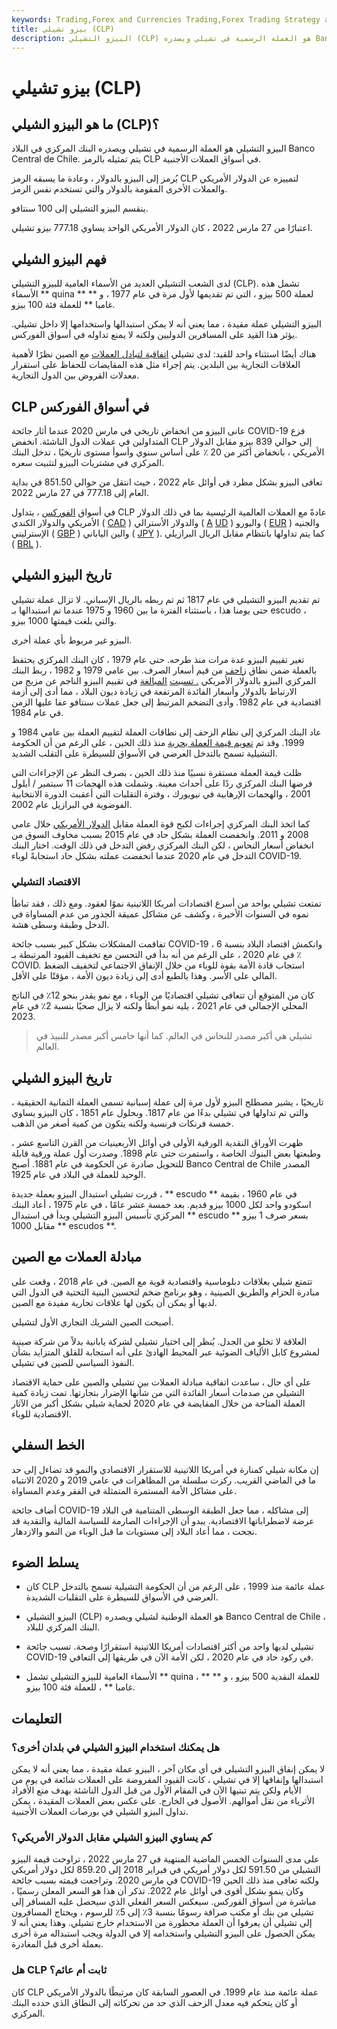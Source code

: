 ```yaml
---
keywords: Trading,Forex and Currencies Trading,Forex Trading Strategy and Education,Strategy and Education
title: بيزو تشيلي (CLP)
description: البيزو التشيلي (CLP) هو العملة الرسمية في تشيلي ويصدره Banco Central de Chile ، البنك المركزي للدولة.
---
```


# بيزو تشيلي (CLP)
## ما هو البيزو الشيلي (CLP)؟

البيزو التشيلي هو العملة الرسمية في تشيلي ويصدره البنك المركزي في البلاد Banco Central de Chile. يتم تمثيله بالرمز CLP في أسواق العملات الأجنبية.

يُرمز إلى البيزو بالدولار ، وعادة ما يسبقه الرمز CLP لتمييزه عن الدولار الأمريكي والعملات الأخرى المقومة بالدولار والتي تستخدم نفس الرمز.

ينقسم البيزو التشيلي إلى 100 سنتافو.

اعتبارًا من 27 مارس 2022 ، كان الدولار الأمريكي الواحد يساوي 777.18 بيزو تشيلي.

## فهم البيزو الشيلي

لدى الشعب التشيلي العديد من الأسماء العامية للبيزو التشيلي (CLP). تشمل هذه الأسماء ** quina ** لعملة 500 بيزو ، التي تم تقديمها لأول مرة في عام 1977 ، و ** غامبا ** للعملة فئة 100 بيزو.

البيزو التشيلي عملة مقيدة ، مما يعني أنه لا يمكن استبدالها واستخدامها إلا داخل تشيلي. يؤثر هذا القيد على المسافرين الدوليين ولكنه لا يمنع تداوله في أسواق الفوركس.

هناك أيضًا استثناء واحد للقيد: لدى تشيلي [اتفاقية لتبادل العملات](/currencyswap) مع الصين نظرًا لأهمية العلاقات التجارية بين البلدين. يتم إجراء مثل هذه المقايضات للحفاظ على استقرار معدلات القروض بين الدول التجارية.

## CLP في أسواق الفوركس

عانى البيزو من انخفاض تاريخي في مارس 2020 عندما أثار جائحة COVID-19 فزع المتداولين في عملات الدول الناشئة. انخفض CLP إلى حوالي 839 بيزو مقابل الدولار الأمريكي ، بانخفاض أكثر من 20 ٪ على أساس سنوي وأسوأ مستوى تاريخيًا ، تدخل البنك المركزي في مشتريات البيزو لتثبيت سعره.

تعافى البيزو بشكل مطرد في أوائل عام 2022 ، حيث انتقل من حوالي 851.50 في بداية العام إلى 777.18 في 27 مارس 2022.

في أسواق [الفوركس](/forex) ، يتداول CLP عادةً مع العملات العالمية الرئيسية بما في ذلك الدولار الأمريكي والدولار الكندي ( [CAD](/cad-canadian-dollar) ) والدولار الأسترالي ( [A](/aud) [UD](/aud) ) واليورو ( [EUR](/euro) ) والجنيه الإسترليني ( [GBP](/gbp) ) والين الياباني ( [JPY](/jpy-japanese-yen) ). كما يتم تداولها بانتظام مقابل الريال البرازيلي ( [BRL](/brl-brazilian-real) ).

## تاريخ البيزو الشيلي

تم تقديم البيزو التشيلي في عام 1817 ثم تم ربطه بالريال الإسباني. لا تزال عملة تشيلي حتى يومنا هذا ، باستثناء الفترة ما بين 1960 و 1975 عندما تم استبدالها بـ escudo ، والتي بلغت قيمتها 1000 بيزو.

البيزو غير مربوط بأي عملة أخرى.

تغير تقييم البيزو عدة مرات منذ طرحه. حتى عام 1979 ، كان البنك المركزي يحتفظ بالعملة ضمن نطاق [زاحف](/crawlingpeg) من قيم أسعار الصرف. بين عامي 1979 و 1982 ، ربط البنك المركزي البيزو بالدولار الأمريكي [. تسببت](/pegging) [المبالغة](/overvalued) في تقييم البيزو الناجم عن مزيج من الارتباط بالدولار وأسعار الفائدة المرتفعة في زيادة ديون البلاد ، مما أدى إلى أزمة اقتصادية في عام 1982. وأدى التضخم المرتبط إلى جعل عملات سنتافو عفا عليها الزمن في عام 1984.

عاد البنك المركزي إلى نظام الزحف إلى نطاقات العملة لتقييم العملة بين عامي 1984 و 1999. وقد تم [تعويم قيمة العملة بحرية](/floatingexchangerate) منذ ذلك الحين ، على الرغم من أن الحكومة التشيلية تسمح بالتدخل العرضي في الأسواق للسيطرة على التقلب الشديد.

ظلت قيمة العملة مستقرة نسبيًا منذ ذلك الحين ، بصرف النظر عن الإجراءات التي فرضها البنك المركزي ردًا على أحداث معينة. وشملت هذه الهجمات 11 سبتمبر / أيلول 2001 ، والهجمات الإرهابية في نيويورك ، وفترة التقلبات التي أعقبت الدورة الانتخابية الفوضوية في البرازيل عام 2002.

كما اتخذ البنك المركزي إجراءات لكبح قوة العملة مقابل [الدولار الأمريكي](/usd) خلال عامي 2008 و 2011. وانخفضت العملة بشكل حاد في عام 2015 بسبب مخاوف السوق من انخفاض أسعار النحاس ، لكن البنك المركزي رفض التدخل في ذلك الوقت. اختار البنك التدخل في عام 2020 عندما انخفضت عملته بشكل حاد استجابةً لوباء COVID-19.

### الاقتصاد التشيلي

تمتعت تشيلي بواحد من أسرع اقتصادات أمريكا اللاتينية نموًا لعقود. ومع ذلك ، فقد تباطأ نموه في السنوات الأخيرة ، وكشف عن مشاكل عميقة الجذور من عدم المساواة في الدخل وطبقة وسطى هشة.

تفاقمت المشكلات بشكل كبير بسبب جائحة COVID-19 ، وانكمش اقتصاد البلاد بنسبة 6 ٪ في عام 2020 ، على الرغم من أنه بدأ في التحسن مع تخفيف القيود المرتبطة بـ COVID. استجاب قادة الأمة بقوة للوباء من خلال الإنفاق الاجتماعي لتخفيف الضغط المالي على الأسر. وهذا بالطبع أدى إلى زيادة ديون الأمة ، مؤقتًا على الأقل.

كان من المتوقع أن تتعافى تشيلي اقتصاديًا من الوباء ، مع نمو يقدر بنحو 12٪ في الناتج المحلي الإجمالي في عام 2021 ، يليه نمو أبطأ ولكنه لا يزال صحيًا بنسبة 2٪ في عام 2023.

> تشيلي هي أكبر مصدر للنحاس في العالم. كما أنها خامس أكبر مصدر للنبيذ في العالم.

>

## تاريخ البيزو الشيلي

تاريخيًا ، يشير مصطلح البيزو لأول مرة إلى عملة إسبانية تسمى العملة الثمانية الحقيقية ، والتي تم تداولها في تشيلي بدءًا من عام 1817. وبحلول عام 1851 ، كان البيزو يساوي خمسة فرنكات فرنسية ولكنه يتكون من كمية أصغر من الذهب.

ظهرت الأوراق النقدية الورقية الأولى في أوائل الأربعينيات من القرن التاسع عشر ، وطبعتها بعض البنوك الخاصة ، واستمرت حتى عام 1898. وصدرت أول عملة ورقية قابلة للتحويل صادرة عن الحكومة في عام 1881. أصبح Banco Central de Chile المصدر الوحيد للعملة في البلاد في عام 1925.

قررت تشيلي استبدال البيزو بعملة جديدة ، ** escudo ** في عام 1960 ، بقيمة اسكودو واحد لكل 1000 بيزو قديم. بعد خمسة عشر عامًا ، في عام 1975 ، أعاد البنك المركزي تأسيس البيزو التشيلي وبدأ في استبدال ** escudo ** بسعر صرف 1 بيزو مقابل 1000 ** escudos **.

## مبادلة العملات مع الصين

تتمتع شيلي بعلاقات دبلوماسية واقتصادية قوية مع الصين. في عام 2018 ، وقعت على مبادرة الحزام والطريق الصينية ، وهو برنامج ضخم لتحسين البنية التحتية في الدول التي لديها أو يمكن أن يكون لها علاقات تجارية مفيدة مع الصين.

أصبحت الصين الشريك التجاري الأول لتشيلي.

العلاقة لا تخلو من الجدل. يُنظر إلى اختيار تشيلي لشركة يابانية بدلاً من شركة صينية لمشروع كابل الألياف الضوئية عبر المحيط الهادئ على أنه استجابة للقلق المتزايد بشأن النفوذ السياسي للصين في تشيلي.

على أي حال ، ساعدت اتفاقية مبادلة العملات بين تشيلي والصين على حماية الاقتصاد التشيلي من صدمات أسعار الفائدة التي من شأنها الإضرار بتجارتها. تمت زيادة كمية العملة المتاحة من خلال المقايضة في عام 2020 لحماية شيلي بشكل أكبر من الآثار الاقتصادية للوباء.

## الخط السفلي

إن مكانة شيلي كمنارة في أمريكا اللاتينية للاستقرار الاقتصادي والنمو قد تضاءل إلى حد ما في الماضي القريب. ركزت سلسلة من المظاهرات في عامي 2019 و 2020 الانتباه على مشاكل الأمة المستمرة المتمثلة في الفقر وعدم المساواة.

أضاف جائحة COVID-19 إلى مشاكله ، مما جعل الطبقة الوسطى المتنامية في البلاد عرضة لاضطراباتها الاقتصادية. يبدو أن الإجراءات الصارمة للسياسة المالية والنقدية قد نجحت ، مما أعاد البلاد إلى مستويات ما قبل الوباء من النمو والازدهار.

## يسلط الضوء

- كان CLP عملة عائمة منذ 1999 ، على الرغم من أن الحكومة التشيلية تسمح بالتدخل العرضي في الأسواق للسيطرة على التقلبات الشديدة.

- البيزو التشيلي (CLP) هو العملة الوطنية لشيلي ويصدره Banco Central de Chile ، البنك المركزي للبلاد.

- تشيلي لديها واحد من أكثر اقتصادات أمريكا اللاتينية استقرارًا وصحة. تسبب جائحة COVID-19 في ركود حاد في عام 2020 ، لكن الأمة الآن في طريقها إلى التعافي.

- الأسماء العامية للبيزو التشيلي تشمل ** quina ، ** للعملة النقدية 500 بيزو ، و ** غامبا ** ، للعملة فئة 100 بيزو.

## التعليمات

### هل يمكنك استخدام البيزو الشيلي في بلدان أخرى؟

لا يمكن إنفاق البيزو التشيلي في أي مكان آخر ، البيزو عملة مقيدة ، مما يعني أنه لا يمكن استبدالها وإنفاقها إلا في تشيلي ، كانت القيود المفروضة على العملات شائعة في يوم من الأيام ولكن يتم تبنيها الآن في المقام الأول من قبل الدول الناشئة بهدف منع الأفراد الأثرياء من نقل أموالهم. الأصول في الخارج. على عكس بعض العملات المقيدة ، يمكن تداول البيزو الشيلي في بورصات العملات الأجنبية.

### كم يساوي البيزو الشيلي مقابل الدولار الأمريكي؟

على مدى السنوات الخمس الماضية المنتهية في 27 مارس 2022 ، تراوحت قيمة البيزو التشيلي من 591.50 لكل دولار أمريكي في فبراير 2018 إلى 859.20 لكل دولار أمريكي في مارس 2020. وتراجعت قيمته بسبب جائحة COVID-19 ولكنه تعافى منذ ذلك الحين وكان ينمو بشكل أقوى في أوائل عام 2022. تذكر أن هذا هو السعر المعلن رسميًا ، مباشرة من أسواق الفوركس. سيعكس السعر الفعلي الذي سيحصل عليه المسافر إلى تشيلي من بنك أو مكتب صرافة رسومًا بنسبة 3٪ إلى 5٪ للرسوم ، ويحتاج المسافرون إلى تشيلي أن يعرفوا أن العملة محظورة من الاستخدام خارج تشيلي. وهذا يعني أنه لا يمكن الحصول على البيزو التشيلي واستخدامه إلا في الدولة ويجب استبداله مرة أخرى بعملة أخرى قبل المغادرة.

### هل CLP ثابت أم عائم؟

كان CLP عملة عائمة منذ عام 1999. في العصور السابقة كان مرتبطًا بالدولار الأمريكي أو كان يتحكم فيه معدل الزحف الذي حد من تحركاته إلى النطاق الذي حدده البنك المركزي.

